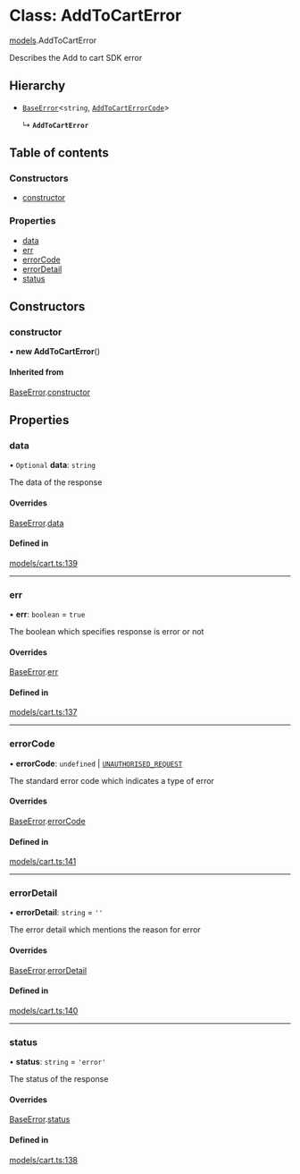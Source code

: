 # Class: AddToCartError

[models](../wiki/models).AddToCartError

Describes the Add to cart SDK error

## Hierarchy

- [`BaseError`](../wiki/models.BaseError)<`string`, [`AddToCartErrorCode`](../wiki/models.AddToCartErrorCode)\>

  ↳ **`AddToCartError`**

## Table of contents

### Constructors

- [constructor](../wiki/models.AddToCartError#constructor)

### Properties

- [data](../wiki/models.AddToCartError#data)
- [err](../wiki/models.AddToCartError#err)
- [errorCode](../wiki/models.AddToCartError#errorcode)
- [errorDetail](../wiki/models.AddToCartError#errordetail)
- [status](../wiki/models.AddToCartError#status)

## Constructors

### constructor

• **new AddToCartError**()

#### Inherited from

[BaseError](../wiki/models.BaseError).[constructor](../wiki/models.BaseError#constructor)

## Properties

### data

• `Optional` **data**: `string`

The data of the response

#### Overrides

[BaseError](../wiki/models.BaseError).[data](../wiki/models.BaseError#data)

#### Defined in

[models/cart.ts:139](https://gitlab.com/baliganikhil/blackmirror-sdk/-/blob/349365c/src/models/cart.ts#L139)

___

### err

• **err**: `boolean` = `true`

The boolean which specifies response is error or not

#### Overrides

[BaseError](../wiki/models.BaseError).[err](../wiki/models.BaseError#err)

#### Defined in

[models/cart.ts:137](https://gitlab.com/baliganikhil/blackmirror-sdk/-/blob/349365c/src/models/cart.ts#L137)

___

### errorCode

• **errorCode**: `undefined` \| [`UNAUTHORISED_REQUEST`](../wiki/models.AddToCartErrorCode#unauthorised_request)

The standard error code which indicates a type of error

#### Overrides

[BaseError](../wiki/models.BaseError).[errorCode](../wiki/models.BaseError#errorcode)

#### Defined in

[models/cart.ts:141](https://gitlab.com/baliganikhil/blackmirror-sdk/-/blob/349365c/src/models/cart.ts#L141)

___

### errorDetail

• **errorDetail**: `string` = `''`

The error detail which mentions the reason for error

#### Overrides

[BaseError](../wiki/models.BaseError).[errorDetail](../wiki/models.BaseError#errordetail)

#### Defined in

[models/cart.ts:140](https://gitlab.com/baliganikhil/blackmirror-sdk/-/blob/349365c/src/models/cart.ts#L140)

___

### status

• **status**: `string` = `'error'`

The status of the response

#### Overrides

[BaseError](../wiki/models.BaseError).[status](../wiki/models.BaseError#status)

#### Defined in

[models/cart.ts:138](https://gitlab.com/baliganikhil/blackmirror-sdk/-/blob/349365c/src/models/cart.ts#L138)
